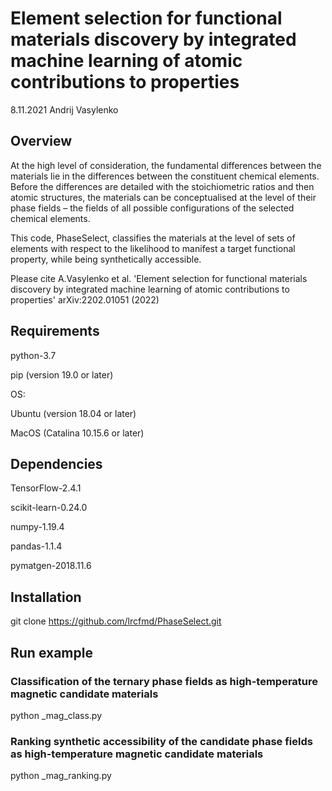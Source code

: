 # Element selection for functional materials discovery by integrated machine learning of atomic contributions to properties

8.11.2021 Andrij Vasylenko


## Overview

At the high level of consideration, the fundamental differences between the materials lie in the differences between the constituent chemical elements. Before the differences are detailed with the stoichiometric ratios and then atomic structures, the materials can be conceptualised at the level of their phase fields – the fields of all possible configurations of the selected chemical elements.

This code, PhaseSelect, classifies the materials at the level of sets of elements with respect to the likelihood to manifest a target functional property, while being synthetically accessible.

Please cite 
A.Vasylenko et al. 'Element selection for functional materials discovery by integrated machine learning of atomic contributions to properties' arXiv:2202.01051 (2022) 

## Requirements

python-3.7

pip (version 19.0 or later)

OS:

Ubuntu (version 18.04 or later)

MacOS (Catalina 10.15.6 or later)


## Dependencies

TensorFlow-2.4.1

scikit-learn-0.24.0

numpy-1.19.4

pandas-1.1.4

pymatgen-2018.11.6

## Installation

git clone https://github.com/lrcfmd/PhaseSelect.git 

## Run example

### Classification of the ternary phase fields as high-temperature magnetic candidate materials
python _mag_class.py

### Ranking synthetic accessibility of the candidate phase fields as high-temperature magnetic candidate materials
python _mag_ranking.py
